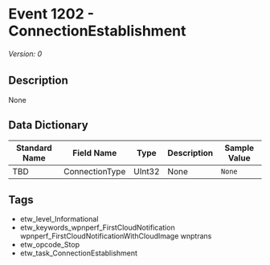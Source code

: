 # Event 1202 - ConnectionEstablishment
###### Version: 0

## Description
None

## Data Dictionary
|Standard Name|Field Name|Type|Description|Sample Value|
|---|---|---|---|---|
|TBD|ConnectionType|UInt32|None|`None`|

## Tags
* etw_level_Informational
* etw_keywords_wpnperf_FirstCloudNotification wpnperf_FirstCloudNotificationWithCloudImage wnptrans
* etw_opcode_Stop
* etw_task_ConnectionEstablishment